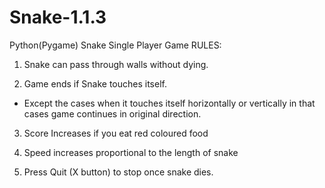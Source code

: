 # Snake-1.1.3
Python(Pygame) Snake Single Player Game
RULES:
1. Snake can pass through walls without dying.

2. Game ends if Snake touches itself.

* Except the cases when it touches itself horizontally or vertically in that cases game continues in original direction.

3. Score Increases if you eat red coloured food

4. Speed increases proportional to the length of snake

5. Press Quit (X button) to stop once snake dies.
